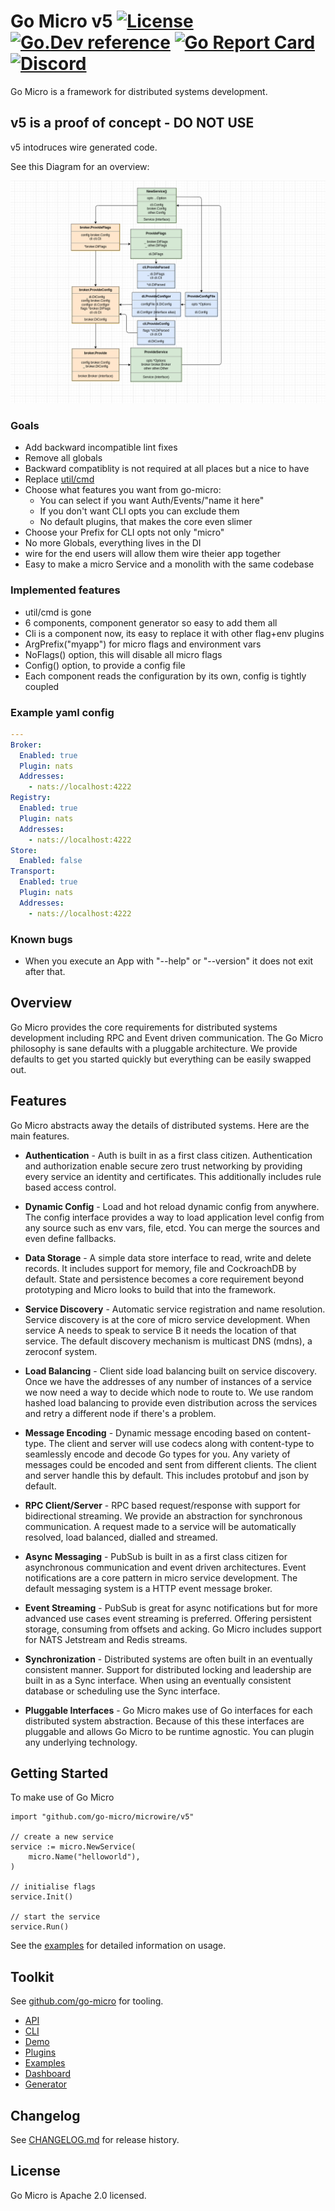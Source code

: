 # Go Micro v5 [![License](https://img.shields.io/:license-apache-blue.svg)](https://opensource.org/licenses/Apache-2.0) [![Go.Dev reference](https://img.shields.io/badge/go.dev-reference-007d9c?logo=go&logoColor=white&style=flat-square)](https://pkg.go.dev/github.com/go-micro/microwire/v5?tab=doc) [![Go Report Card](https://goreportcard.com/badge/github.com/go-micro/go-micro)](https://goreportcard.com/report/github.com/go-micro/go-micro) [![Discord](https://dcbadge.vercel.app/api/server/qV3HvnEJfB?style=flat-square&theme=default-inverted)](https://discord.gg/qV3HvnEJfB)

Go Micro is a framework for distributed systems development.

## v5 is a proof of concept - DO NOT USE

v5 intodruces wire generated code.

See this Diagram for an overview:

![microwire diagram](docs/wire/new_wire_di.png)

### Goals

- Add backward incompatible lint fixes
- Remove all globals
- Backward compatiblity is not required at all places but a nice to have
- Replace [util/cmd](https://github.com/go-micro/go-micro/tree/master/util/cmd)
- Choose what features you want from go-micro:
  - You can select if you want Auth/Events/"name it here"
  - If you don't want CLI opts you can exclude them
  - No default plugins, that makes the core even slimer
- Choose your Prefix for CLI opts not only "micro"
- No more Globals, everything lives in the DI
- wire for the end users will allow them wire theier app together
- Easy to make a micro Service and a monolith with the same codebase

### Implemented features

- util/cmd is gone
- 6 components, component generator so easy to add them all
- Cli is a component now, its easy to replace it with other flag+env plugins
- ArgPrefix("myapp") for micro flags and environment vars
- NoFlags() option, this will disable all micro flags
- Config() option, to provide a config file
- Each component reads the configuration by its own, config is tightly coupled

### Example yaml config

```yaml
---
Broker:
  Enabled: true
  Plugin: nats
  Addresses:
    - nats://localhost:4222
Registry:
  Enabled: true
  Plugin: nats
  Addresses:
    - nats://localhost:4222
Store:
  Enabled: false
Transport:
  Enabled: true
  Plugin: nats
  Addresses:
    - nats://localhost:4222
```

### Known bugs

- When you execute an App with "--help" or "--version" it does not exit after that.

## Overview

Go Micro provides the core requirements for distributed systems development including RPC and Event driven communication.
The Go Micro philosophy is sane defaults with a pluggable architecture. We provide defaults to get you started quickly
but everything can be easily swapped out.

## Features

Go Micro abstracts away the details of distributed systems. Here are the main features.

- **Authentication** - Auth is built in as a first class citizen. Authentication and authorization enable secure
  zero trust networking by providing every service an identity and certificates. This additionally includes rule
  based access control.

- **Dynamic Config** - Load and hot reload dynamic config from anywhere. The config interface provides a way to load application
  level config from any source such as env vars, file, etcd. You can merge the sources and even define fallbacks.

- **Data Storage** - A simple data store interface to read, write and delete records. It includes support for memory, file and
  CockroachDB by default. State and persistence becomes a core requirement beyond prototyping and Micro looks to build that into the framework.

- **Service Discovery** - Automatic service registration and name resolution. Service discovery is at the core of micro service
  development. When service A needs to speak to service B it needs the location of that service. The default discovery mechanism is
  multicast DNS (mdns), a zeroconf system.

- **Load Balancing** - Client side load balancing built on service discovery. Once we have the addresses of any number of instances
  of a service we now need a way to decide which node to route to. We use random hashed load balancing to provide even distribution
  across the services and retry a different node if there's a problem.

- **Message Encoding** - Dynamic message encoding based on content-type. The client and server will use codecs along with content-type
  to seamlessly encode and decode Go types for you. Any variety of messages could be encoded and sent from different clients. The client
  and server handle this by default. This includes protobuf and json by default.

- **RPC Client/Server** - RPC based request/response with support for bidirectional streaming. We provide an abstraction for synchronous
  communication. A request made to a service will be automatically resolved, load balanced, dialled and streamed.

- **Async Messaging** - PubSub is built in as a first class citizen for asynchronous communication and event driven architectures.
  Event notifications are a core pattern in micro service development. The default messaging system is a HTTP event message broker.

- **Event Streaming** - PubSub is great for async notifications but for more advanced use cases event streaming is preferred. Offering
  persistent storage, consuming from offsets and acking. Go Micro includes support for NATS Jetstream and Redis streams.

- **Synchronization** - Distributed systems are often built in an eventually consistent manner. Support for distributed locking and
  leadership are built in as a Sync interface. When using an eventually consistent database or scheduling use the Sync interface.

- **Pluggable Interfaces** - Go Micro makes use of Go interfaces for each distributed system abstraction. Because of this these interfaces
  are pluggable and allows Go Micro to be runtime agnostic. You can plugin any underlying technology.

## Getting Started

To make use of Go Micro

```golang
import "github.com/go-micro/microwire/v5"

// create a new service
service := micro.NewService(
    micro.Name("helloworld"),
)

// initialise flags
service.Init()

// start the service
service.Run()
```

See the [examples](https://github.com/go-micro/examples) for detailed information on usage.

## Toolkit

See [github.com/go-micro](https://github.com/go-micro) for tooling.

- [API](https://github.com/go-micro/api)
- [CLI](https://github.com/go-micro/cli)
- [Demo](https://github.com/go-micro/demo)
- [Plugins](https://github.com/go-micro/plugins)
- [Examples](https://github.com/go-micro/examples)
- [Dashboard](https://github.com/go-micro/dashboard)
- [Generator](https://github.com/go-micro/generator)

## Changelog

See [CHANGELOG.md](https://github.com/micro/go-micro/tree/master/CHANGELOG.md) for release history.

## License

Go Micro is Apache 2.0 licensed.
